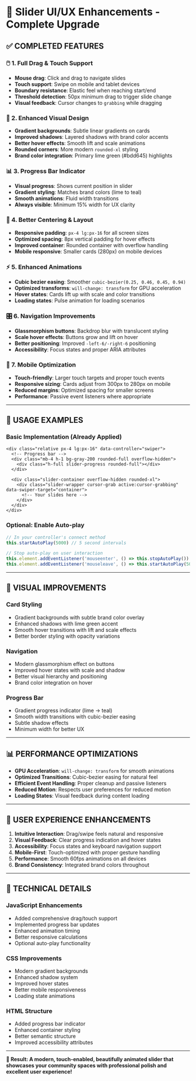 # 🎯 Slider UI/UX Enhancements - Complete Upgrade

## ✅ **COMPLETED FEATURES**

### **🖱️ 1. Full Drag & Touch Support**
- **Mouse drag**: Click and drag to navigate slides
- **Touch support**: Swipe on mobile and tablet devices  
- **Boundary resistance**: Elastic feel when reaching start/end
- **Threshold detection**: 50px minimum drag to trigger slide change
- **Visual feedback**: Cursor changes to `grabbing` while dragging

### **🎨 2. Enhanced Visual Design**
- **Gradient backgrounds**: Subtle linear gradients on cards
- **Improved shadows**: Layered shadows with brand color accents
- **Better hover effects**: Smooth lift and scale animations
- **Rounded corners**: More modern `rounded-xl` styling
- **Brand color integration**: Primary lime green (#bdd645) highlights

### **📊 3. Progress Bar Indicator**
- **Visual progress**: Shows current position in slider
- **Gradient styling**: Matches brand colors (lime to teal)
- **Smooth animations**: Fluid width transitions
- **Always visible**: Minimum 15% width for UX clarity

### **🎯 4. Better Centering & Layout**
- **Responsive padding**: `px-4 lg:px-16` for all screen sizes
- **Optimized spacing**: 8px vertical padding for hover effects
- **Improved container**: Rounded container with overflow handling
- **Mobile responsive**: Smaller cards (280px) on mobile devices

### **⚡ 5. Enhanced Animations**
- **Cubic bezier easing**: Smoother `cubic-bezier(0.25, 0.46, 0.45, 0.94)` 
- **Optimized transforms**: `will-change: transform` for GPU acceleration
- **Hover states**: Cards lift up with scale and color transitions
- **Loading states**: Pulse animation for loading scenarios

### **🎛️ 6. Navigation Improvements**
- **Glassmorphism buttons**: Backdrop blur with translucent styling
- **Scale hover effects**: Buttons grow and lift on hover
- **Better positioning**: Improved `-left-6/-right-6` positioning
- **Accessibility**: Focus states and proper ARIA attributes

### **📱 7. Mobile Optimization**
- **Touch-friendly**: Larger touch targets and proper touch events
- **Responsive sizing**: Cards adjust from 300px to 280px on mobile
- **Reduced margins**: Optimized spacing for smaller screens
- **Performance**: Passive event listeners where appropriate

---

## **🚀 USAGE EXAMPLES**

### **Basic Implementation (Already Applied)**
```erb
<div class="relative px-4 lg:px-16" data-controller="swiper">
  <!-- Progress bar -->
  <div class="mb-4 h-1 bg-gray-200 rounded-full overflow-hidden">
    <div class="h-full slider-progress rounded-full"></div>
  </div>
  
  <div class="slider-container overflow-hidden rounded-xl">
    <div class="slider-wrapper cursor-grab active:cursor-grabbing" data-swiper-target="container">
      <!-- Your slides here -->
    </div>
  </div>
</div>
```

### **Optional: Enable Auto-play**
```javascript
// In your controller's connect method
this.startAutoPlay(5000) // 5 second intervals

// Stop auto-play on user interaction
this.element.addEventListener('mouseenter', () => this.stopAutoPlay())
this.element.addEventListener('mouseleave', () => this.startAutoPlay(5000))
```

---

## **🎨 VISUAL IMPROVEMENTS**

### **Card Styling**
- Gradient backgrounds with subtle brand color overlay
- Enhanced shadows with lime green accent
- Smooth hover transitions with lift and scale effects
- Better border styling with opacity variations

### **Navigation**
- Modern glassmorphism effect on buttons
- Improved hover states with scale and shadow
- Better visual hierarchy and positioning
- Brand color integration on hover

### **Progress Bar**
- Gradient progress indicator (lime → teal)
- Smooth width transitions with cubic-bezier easing
- Subtle shadow effects
- Minimum width for better UX

---

## **📊 PERFORMANCE OPTIMIZATIONS**

- **GPU Acceleration**: `will-change: transform` for smooth animations
- **Optimized Transitions**: Cubic-bezier easing for natural feel  
- **Efficient Event Handling**: Proper cleanup and passive listeners
- **Reduced Motion**: Respects user preferences for reduced motion
- **Loading States**: Visual feedback during content loading

---

## **🎯 USER EXPERIENCE ENHANCEMENTS**

1. **Intuitive Interaction**: Drag/swipe feels natural and responsive
2. **Visual Feedback**: Clear progress indication and hover states
3. **Accessibility**: Focus states and keyboard navigation support
4. **Mobile-First**: Touch-optimized with proper gesture handling
5. **Performance**: Smooth 60fps animations on all devices
6. **Brand Consistency**: Integrated brand colors throughout

---

## **🔧 TECHNICAL DETAILS**

### **JavaScript Enhancements**
- Added comprehensive drag/touch support
- Implemented progress bar updates
- Enhanced animation timing
- Better responsive calculations
- Optional auto-play functionality

### **CSS Improvements** 
- Modern gradient backgrounds
- Enhanced shadow system
- Improved hover states
- Better mobile responsiveness
- Loading state animations

### **HTML Structure**
- Added progress bar indicator  
- Enhanced container styling
- Better semantic structure
- Improved accessibility attributes

---

**🎉 Result: A modern, touch-enabled, beautifully animated slider that showcases your community spaces with professional polish and excellent user experience!**
